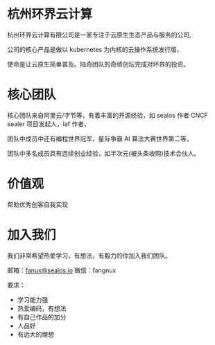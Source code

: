 # 杭州环界云计算

杭州环界云计算有限公司是一家专注于云原生生态产品与服务的公司,

公司的核心产品是做以 kubernetes 为内核的云操作系统发行版，

使命是让云原生简单普及。陆奇团队的奇绩创坛完成对环界的投资。

# 核心团队

核心团队来自阿里云/字节等，有着丰富的开源经验，如 sealos 作者 CNCF sealer 项目发起人，laf 作者，

团队中成员中还有编程世界冠军，星际争霸 AI 算法大赛世界第二等，

团队中多名成员具有连续创业经验，如半次元(被头条收购)技术合伙人。

# 价值观

帮助优秀创客自我实现

# 加入我们

我们非常希望热爱学习，有想法，有毅力的你加入我们团队。

邮箱：fanux@sealos.io
微信：fangnux

要求：

- 学习能力强
- 热爱编码，有想法
- 有自己作品的加分
- 人品好
- 有远大的理想
